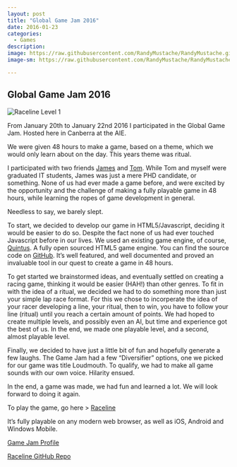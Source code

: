 ```yaml
---
layout: post
title: "Global Game Jam 2016"
date: 2016-01-23
categories:
  - Games
description: 
image: https://raw.githubusercontent.com/RandyMustache/RandyMustache.github.io/master/_posts/Capture.PNG
image-sm: https://raw.githubusercontent.com/RandyMustache/RandyMustache.github.io/master/_posts/Capture.PNG

---
```


## Global Game Jam 2016

![Raceline Level 1](https://raw.githubusercontent.com/RandyMustache/RandyMustache.github.io/master/_posts/Capture.PNG)


From January 20th to January 22nd 2016 I participated in the Global Game Jam. Hosted here in Canberra at the AIE.

We were given 48 hours to make a game, based on a theme, which we would only learn about on the day. This years theme was ritual.

I participated with two friends [James](http://rensa.co/) and [Tom](https://github.com/tom-butler). While Tom and myself were graduated IT students, James was just a mere PHD candidate, or something. None of us had ever made a game before, and were excited by the opportunity and the challenge of making a fully playable game in 48 hours, while learning the ropes of game development in general.

Needless to say, we barely slept.

To start, we decided to develop our game in HTML5/Javascript, deciding it would be easier to do so. Despite the fact none of us had ever touched Javascript before in our lives. We used an existing game engine, of course, [Quintus](http://www.html5quintus.com). A fully open sourced HTML5 game engine. You can find the source code on [GitHub](https://github.com/cykod/Quintus). It’s well featured, and well documented and proved an invaluable tool in our quest to create a game in 48 hours.

To get started we brainstormed ideas, and eventually settled on creating a racing game, thinking it would be easier (HAH!) than other genres. To fit in with the idea of a ritual, we decided we had to do something more than just your simple lap race format. For this we chose to incorperate the idea of your racer developing a line, your ritual, then to win, you have to follow your line (ritual) until you reach a certain amount of points. We had hoped to create multiple levels, and possibly even an AI, but time and experience got the best of us. In the end, we made one playable level, and a second, almost playable level.

Finally, we decided to have just a little bit of fun and hopefully generate a few laughs. The Game Jam had a few “Diversifier” options, one we picked for our game was title Loudmouth. To qualify, we had to make all game sounds with our own voice. Hilarity ensued.

 

In the end, a game was made, we had fun and learned a lot. We will look forward to doing it again.

 

To play the game, go here > [Raceline](http://flairgenes.github.io/raceline/)

It’s fully playable on any modern web browser, as well as iOS, Android and Windows Mobile.

[Game Jam Profile](http://globalgamejam.org/2016/games/raceline)

[Raceline GitHub Repo](https://github.com/FlairGenes/raceline)
